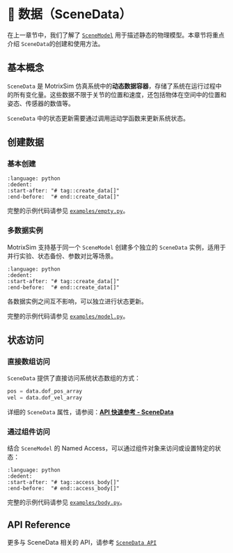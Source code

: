 # 💾 数据（SceneData）

在上一章节中，我们了解了 [`SceneModel`](scene_model.md) 用于描述静态的物理模型。本章节将重点介绍 `SceneData`的创建和使用方法。

## 基本概念

`SceneData` 是 MotrixSim 仿真系统中的**动态数据容器**，存储了系统在运行过程中的所有变化量。这些数据不限于关节的位置和速度，还包括物体在空间中的位置和姿态、传感器的数值等。

`SceneData` 中的状态更新需要通过调用运动学函数来更新系统状态。

## 创建数据

### 基本创建

```{literalinclude} ../../../../examples/empty.py
:language: python
:dedent:
:start-after: "# tag::create_data[]"
:end-before:  "# end::create_data[]"
```

完整的示例代码请参见 [`examples/empty.py`](../../../../examples/empty.py)。

### 多数据实例

MotrixSim 支持基于同一个 `SceneModel` 创建多个独立的 `SceneData` 实例，适用于并行实验、状态备份、参数对比等场景。

```{literalinclude} ../../../../examples/model.py
:language: python
:dedent:
:start-after: "# tag::create_data[]"
:end-before:  "# end::create_data[]"
```

各数据实例之间互不影响，可以独立进行状态更新。

完整的示例代码请参见 [`examples/model.py`](../../../../examples/model.py)。

## 状态访问

### 直接数组访问

`SceneData` 提供了直接访问系统状态数组的方式：

```python
pos = data.dof_pos_array
vel = data.dof_vel_array
```

详细的 `SceneData` 属性，请参阅：[**API 快速参考 - SceneData**](../../api_reference/api_quick_reference.md#-scenedata---状态数据)

### 通过组件访问

结合 `SceneModel` 的 Named Access，可以通过组件对象来访问或设置特定的状态：

```{literalinclude} ../../../../examples/body.py
:language: python
:dedent:
:start-after: "# tag::access_body[]"
:end-before:  "# end::access_body[]"
```

完整的示例代码请参见 [`examples/body.py`](../../../../examples/body.py)。

## API Reference

更多与 SceneData 相关的 API，请参考 [`SceneData API`]

[`SceneData API`]: motrixsim.SceneData

